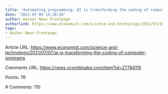 ```yaml
---
title: 'Automating programming: AI is transforming the coding of computer programs'
date: "2021-07-09 14:38:26"
author: Hacker News Frontpage
authorlink: https://www.economist.com/science-and-technology/2021/07/07/ai-is-transforming-the-coding-of-computer-programs
tags:
- Hacker-News-Frontpage
---
```


<p>Article URL: <a href="https://www.economist.com/science-and-technology/2021/07/07/ai-is-transforming-the-coding-of-computer-programs">https://www.economist.com/science-and-technology/2021/07/07/ai-is-transforming-the-coding-of-computer-programs</a></p>
<p>Comments URL: <a href="https://news.ycombinator.com/item?id=27784115">https://news.ycombinator.com/item?id=27784115</a></p>
<p>Points: 76</p>
<p># Comments: 110</p>
